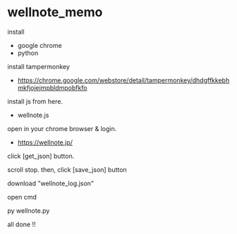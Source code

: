 
# wellnote_memo

install
- google chrome
- python

install tampermonkey
- https://chrome.google.com/webstore/detail/tampermonkey/dhdgffkkebhmkfjojejmpbldmpobfkfo

install js from here.
- wellnote.js

open in your chrome browser & login.
- https://wellnote.jp/

click [get_json] button.

scroll stop. then, click [save_json] button

download "wellnote_log.json"

open cmd

py wellnote.py

all done !!

